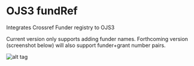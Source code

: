 # OJS3 fundRef
Integrates Crossref Funder registry to OJS3

Current version only supports adding funder names. Forthcoming version (screenshot below) will also support funder+grant number pairs.

![alt tag](https://raw.githubusercontent.com/ajnyga/fundref/master/screenshot.png)


